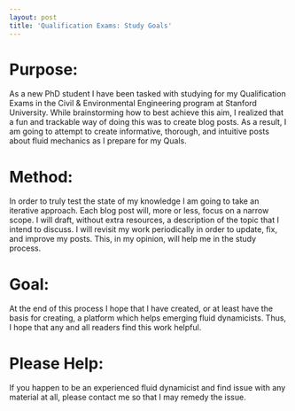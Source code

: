 ```yaml
---
layout: post
title: 'Qualification Exams: Study Goals'
---
```


# Purpose:

  As a new PhD student I have been tasked with studying for my Qualification Exams in the Civil & Environmental Engineering program at Stanford University. While brainstorming how to best achieve this aim, I realized that a fun and trackable way of doing this was to create blog posts. As a result, I am going to attempt to create informative, thorough, and intuitive posts about fluid mechanics as I prepare for my Quals.

# Method:

  In order to truly test the state of my knowledge I am going to take an iterative approach. Each blog post will, more or less, focus on a narrow scope. I will draft, without extra resources, a description of the topic that I intend to discuss. I will revisit my work periodically in order to update, fix, and improve my posts. This, in my opinion, will help me in the study process.

# Goal:

  At the end of this process I hope that I have created, or at least have the basis for creating, a platform which helps emerging fluid dynamicists. Thus, I hope that any and all readers find this work helpful.

# Please Help:

  If you happen to be an experienced fluid dynamicist and find issue with any material at all, please contact me so that I may remedy the issue. 
